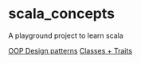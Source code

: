 # scala_concepts
A playground project to learn scala


[OOP Design patterns](https://github.com/tatitati/scala_concepts/tree/master/src/DesignPatterns)
[Classes + Traits](https://github.com/tatitati/scala_concepts/tree/master/src/classes)

